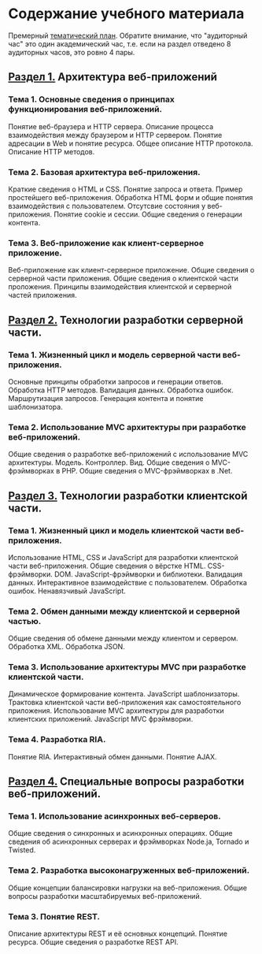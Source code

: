 # Содержание учебного материала

Премерный [тематический план][]. Обратите внимание, что "аудиторный час" это один академический час, т.е. если на раздел отведено 8 аудиторных часов, это ровно 4 пары.

[тематический план]: https://docs.google.com/spreadsheets/d/173FNcffcvjuNPE2754K6jipSeke2b3AkuVS35BfqD2c/pubhtml?gid=0&single=true

## [Раздел 1.](section-1/README.md) Архитектура веб-приложений

### Тема 1. Основные сведения о принципах функционирования веб-приложений.

Понятие веб-браузера и HTTP сервера. Описание процесса взаимодействия между
браузером и HTTP сервером. Понятие адресации в Web и понятие ресурса. Общее
описание HTTP протокола. Описание HTTP методов.

### Тема 2. Базовая архитектура веб-приложения.

Краткие сведения о HTML и CSS. Понятие запроса и ответа. Пример простейшего
веб-приложения. Обработка HTML форм и общие понятия взаимодействия с
пользователем. Отсутсвие состояния у веб-приложения. Понятие cookie и сессии.
Общие сведения о генерации контента.

### Тема 3. Веб-приложение как клиент-серверное приложение.

Веб-приложение как клиент-серверное приложение. Общие сведения о серверной
части приложения. Общие сведения о клиентской части проложения. Принципы
взаимодействия клиентской и серверной частей приложения.

## [Раздел 2.](section-2/README.md) Технологии разработки серверной части.

### Тема 1. Жизненный цикл и модель серверной части веб-приложения.

Основные принципы обработки запросов и генерации ответов. Обработка HTTP
методов. Валидация данных. Обработка ошибок. Маршрутизация запросов.
Генерация контента и понятие шаблонизатора.

### Тема 2. Использование MVC архитектуры при разработке веб-приложений.

Общие сведения о разработке веб-приложений с использование MVC архитектуры.
Модель. Контроллер. Вид. Общие сведения о MVC-фрэймворках в PHP. Общие
сведения о MVC-фрэймворках в .Net.

## [Раздел 3.](section-3/README.md) Технологии разработки клиентской части.

### Тема 1. Жизненный цикл и модель клиентской части веб-приложения.

Использование HTML, CSS и JavaScript для разработки клиентской части
веб-приложения. Общие сведения о вёрстке HTML. CSS-фрэймворки. DOM.
JavaScript-фрэймворки и библиотеки. Валидация данных. Интерактивное
взаимодействие с пользователем. Обработка ошибок. Ненавязчивый JavaScript.

### Тема 2. Обмен данными между клиентской и серверной частью.

Общие сведения об обмене данными между клиентом и сервером. Обработка XML.
Обработка JSON.

### Тема 3. Использование архитектуры MVC при разработке клиентской части.

Динамическое формирование контента. JavaScript шаблонизаторы. Трактовка
клиентской части веб-приложения как самостоятельного приложения. Использование
MVC архитектуры для разработки клиентских приложений. JavaScript MVC
фрэймворки.

### Тема 4. Разработка RIA.

Понятие RIA. Интерактивный обмен данными. Понятие AJAX.

## [Раздел 4.](section-4/README.md) Специальные вопросы разработки веб-приложений.

### Тема 1. Использование асинхронных веб-серверов.

Общие сведения о синхронных и асинхронных операциях. Общие сведения об
асинхронных серверах и фрэймворках Node.ja, Tornado и Twisted.

### Тема 2. Разработка высоконагруженных веб-приложений.

Общие концепции балансировки нагрузки на веб-приложения. Общие вопросы
разработки масштабируемых веб-приложений.

### Тема 3. Понятие REST.

Описание архитектуры REST и её основных концепций. Понятие ресурса. Общие
сведения о разработке REST API.
